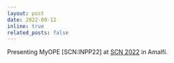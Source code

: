 ```yaml
---
layout: post
date: 2022-09-12
inline: true
related_posts: false
---
```


Presenting MyOPE [SCN:INPP22] at <a href="https://scn.unisa.it/scn22/index.php/final-program/">SCN 2022</a> in Amalfi.
